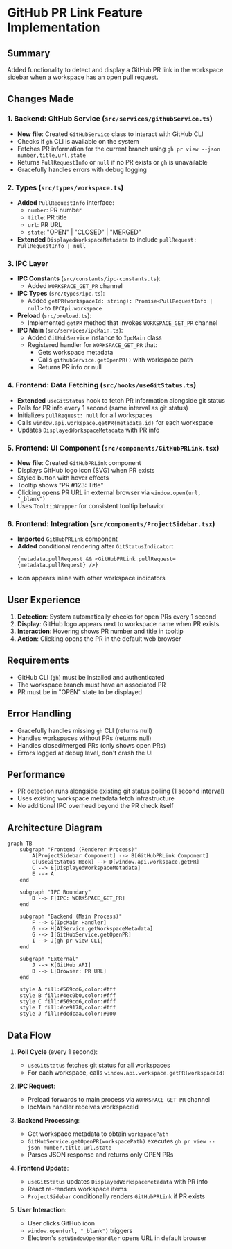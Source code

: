 # GitHub PR Link Feature Implementation

## Summary

Added functionality to detect and display a GitHub PR link in the workspace sidebar when a workspace has an open pull request.

## Changes Made

### 1. Backend: GitHub Service (`src/services/githubService.ts`)
- **New file**: Created `GitHubService` class to interact with GitHub CLI
- Checks if `gh` CLI is available on the system
- Fetches PR information for the current branch using `gh pr view --json number,title,url,state`
- Returns `PullRequestInfo` or `null` if no PR exists or `gh` is unavailable
- Gracefully handles errors with debug logging

### 2. Types (`src/types/workspace.ts`)
- **Added** `PullRequestInfo` interface:
  - `number`: PR number
  - `title`: PR title
  - `url`: PR URL
  - `state`: "OPEN" | "CLOSED" | "MERGED"
- **Extended** `DisplayedWorkspaceMetadata` to include `pullRequest: PullRequestInfo | null`

### 3. IPC Layer
- **IPC Constants** (`src/constants/ipc-constants.ts`):
  - Added `WORKSPACE_GET_PR` channel
- **IPC Types** (`src/types/ipc.ts`):
  - Added `getPR(workspaceId: string): Promise<PullRequestInfo | null>` to `IPCApi.workspace`
- **Preload** (`src/preload.ts`):
  - Implemented `getPR` method that invokes `WORKSPACE_GET_PR` channel
- **IPC Main** (`src/services/ipcMain.ts`):
  - Added `GitHubService` instance to `IpcMain` class
  - Registered handler for `WORKSPACE_GET_PR` that:
    - Gets workspace metadata
    - Calls `githubService.getOpenPR()` with workspace path
    - Returns PR info or null

### 4. Frontend: Data Fetching (`src/hooks/useGitStatus.ts`)
- **Extended** `useGitStatus` hook to fetch PR information alongside git status
- Polls for PR info every 1 second (same interval as git status)
- Initializes `pullRequest: null` for all workspaces
- Calls `window.api.workspace.getPR(metadata.id)` for each workspace
- Updates `DisplayedWorkspaceMetadata` with PR info

### 5. Frontend: UI Component (`src/components/GitHubPRLink.tsx`)
- **New file**: Created `GitHubPRLink` component
- Displays GitHub logo icon (SVG) when PR exists
- Styled button with hover effects
- Tooltip shows "PR #123: Title"
- Clicking opens PR URL in external browser via `window.open(url, "_blank")`
- Uses `TooltipWrapper` for consistent tooltip behavior

### 6. Frontend: Integration (`src/components/ProjectSidebar.tsx`)
- **Imported** `GitHubPRLink` component
- **Added** conditional rendering after `GitStatusIndicator`:
  ```tsx
  {metadata.pullRequest && <GitHubPRLink pullRequest={metadata.pullRequest} />}
  ```
- Icon appears inline with other workspace indicators

## User Experience

1. **Detection**: System automatically checks for open PRs every 1 second
2. **Display**: GitHub logo appears next to workspace name when PR exists
3. **Interaction**: Hovering shows PR number and title in tooltip
4. **Action**: Clicking opens the PR in the default web browser

## Requirements

- GitHub CLI (`gh`) must be installed and authenticated
- The workspace branch must have an associated PR
- PR must be in "OPEN" state to be displayed

## Error Handling

- Gracefully handles missing `gh` CLI (returns null)
- Handles workspaces without PRs (returns null)
- Handles closed/merged PRs (only shows open PRs)
- Errors logged at debug level, don't crash the UI

## Performance

- PR detection runs alongside existing git status polling (1 second interval)
- Uses existing workspace metadata fetch infrastructure
- No additional IPC overhead beyond the PR check itself

## Architecture Diagram

```mermaid
graph TB
    subgraph "Frontend (Renderer Process)"
        A[ProjectSidebar Component] --> B[GitHubPRLink Component]
        C[useGitStatus Hook] --> D[window.api.workspace.getPR]
        C --> E[DisplayedWorkspaceMetadata]
        E --> A
    end
    
    subgraph "IPC Boundary"
        D --> F[IPC: WORKSPACE_GET_PR]
    end
    
    subgraph "Backend (Main Process)"
        F --> G[IpcMain Handler]
        G --> H[AIService.getWorkspaceMetadata]
        G --> I[GitHubService.getOpenPR]
        I --> J[gh pr view CLI]
    end
    
    subgraph "External"
        J --> K[GitHub API]
        B --> L[Browser: PR URL]
    end
    
    style A fill:#569cd6,color:#fff
    style B fill:#4ec9b0,color:#fff
    style C fill:#569cd6,color:#fff
    style I fill:#ce9178,color:#fff
    style J fill:#dcdcaa,color:#000
```

## Data Flow

1. **Poll Cycle** (every 1 second):
   - `useGitStatus` fetches git status for all workspaces
   - For each workspace, calls `window.api.workspace.getPR(workspaceId)`

2. **IPC Request**:
   - Preload forwards to main process via `WORKSPACE_GET_PR` channel
   - IpcMain handler receives workspaceId

3. **Backend Processing**:
   - Get workspace metadata to obtain `workspacePath`
   - `GitHubService.getOpenPR(workspacePath)` executes `gh pr view --json number,title,url,state`
   - Parses JSON response and returns only OPEN PRs

4. **Frontend Update**:
   - `useGitStatus` updates `DisplayedWorkspaceMetadata` with PR info
   - React re-renders workspace items
   - `ProjectSidebar` conditionally renders `GitHubPRLink` if PR exists

5. **User Interaction**:
   - User clicks GitHub icon
   - `window.open(url, "_blank")` triggers
   - Electron's `setWindowOpenHandler` opens URL in default browser

